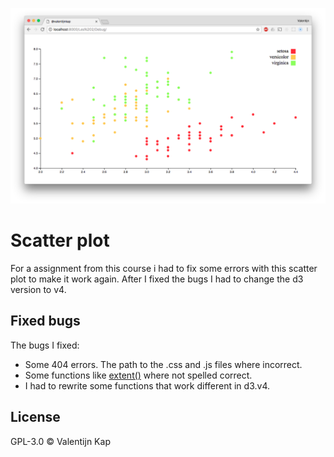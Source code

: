 ![Debugged scatter plot](preview.png)


# Scatter plot

For a assignment from this course i had to fix some errors with this scatter plot to make it work again. After I fixed the bugs I had to change the d3 version to v4. 

## Fixed bugs
The bugs I fixed:

* Some 404 errors. The path to the .css and .js files where incorrect.
* Some functions like [extent()](https://github.com/d3/d3-3.x-api-reference/blob/master/Arrays.md#d3_extent) where not spelled correct.
* I had to rewrite some functions that work different in d3.v4.


## License

GPL-3.0 © Valentijn Kap

